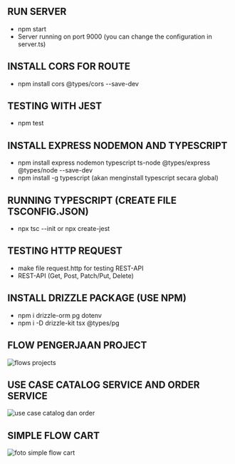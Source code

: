 ## RUN SERVER
- npm start
- Server running on port 9000 (you can change the configuration in server.ts)

## INSTALL CORS FOR ROUTE
- npm install cors @types/cors --save-dev

## TESTING WITH JEST
- npm test

## INSTALL EXPRESS NODEMON AND TYPESCRIPT
- npm install express nodemon typescript ts-node @types/express @types/node --save-dev
- npm install -g typescript (akan menginstall typescript secara global)

## RUNNING TYPESCRIPT (CREATE FILE TSCONFIG.JSON)
- npx tsc --init or npx create-jest

## TESTING HTTP REQUEST
- make file request.http for testing REST-API
- REST-API (Get, Post, Patch/Put, Delete)

## INSTALL DRIZZLE PACKAGE (USE NPM)
- npm i drizzle-orm pg dotenv
- npm i -D drizzle-kit tsx @types/pg

## FLOW PENGERJAAN PROJECT

![flows projects](https://github.com/user-attachments/assets/fcd14865-afaf-4d4c-9915-4db50ce352b1)

## USE CASE CATALOG SERVICE AND ORDER SERVICE

![use case catalog dan order](https://github.com/user-attachments/assets/19a0ed21-960e-4f08-a053-d8ebc8ddc463)

## SIMPLE FLOW CART 

![foto simple flow cart](https://github.com/user-attachments/assets/c0563c54-366e-4ba6-84e1-97ae26eebc3b)


